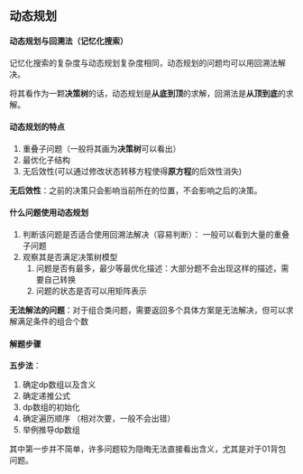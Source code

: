 ## 动态规划

#### 动态规划与回溯法（记忆化搜索）

记忆化搜索的复杂度与动态规划复杂度相同，动态规划的问题均可以用回溯法解决。

将其看作为一颗**决策树**的话，动态规划是**从底到顶**的求解，回溯法是**从顶到底**的求解。

#### 动态规划的特点

1. 重叠子问题（一般将其画为**决策树**可以看出）
2. 最优化子结构
3. 无后效性(可以通过修改状态转移方程使得**原方程**的后效性消失)

**无后效性**：之前的决策只会影响当前所在的位置，不会影响之后的决策。

#### 什么问题使用动态规划

1. 判断该问题是否适合使用回溯法解决（容易判断）： 一般可以看到大量的重叠子问题
2. 观察其是否满足决策树模型
   1.    问题是否有最多，最少等最优化描述：大部分题不会出现这样的描述，需要自己转换
   2.   问题的状态是否可以用矩阵表示

**无法解法的问题**：对于组合类问题，需要返回多个具体方案是无法解决，但可以求解满足条件的组合个数

#### 解题步骤

**五步法**：

1. 确定dp数组以及含义
2. 确定递推公式
3. dp数组的初始化
4. 确定遍历顺序 （相对次要，一般不会出错）
5. 举例推导dp数组

其中第一步并不简单，许多问题较为隐晦无法直接看出含义，尤其是对于01背包问题。